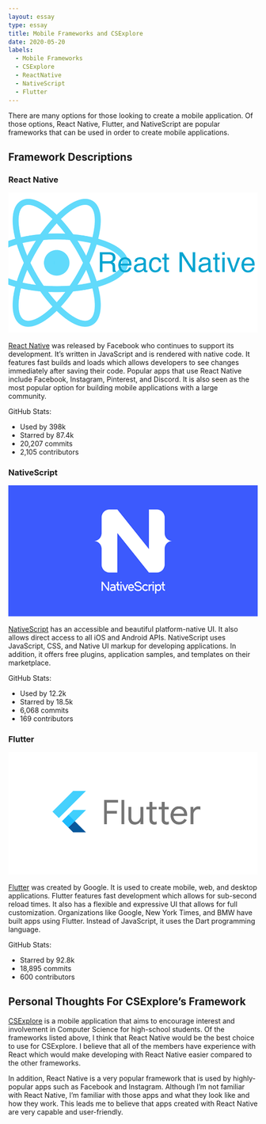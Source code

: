 ```yaml
---
layout: essay
type: essay
title: Mobile Frameworks and CSExplore
date: 2020-05-20
labels:
  - Mobile Frameworks
  - CSExplore
  - ReactNative
  - NativeScript
  - Flutter
---
```


There are many options for those looking to create a mobile application. Of those options, React Native, Flutter, and NativeScript are popular frameworks that can be used in order to create mobile applications. 

## Framework Descriptions

### React Native

<img class="ui medium rounded image" src="../images/ReactNative.png">

[React Native](https://reactnative.dev/) was released by Facebook who continues to support its development. It’s written in JavaScript and is rendered with native code. It features fast builds and loads which allows developers to see changes immediately after saving their code. Popular apps that use React Native include Facebook, Instagram, Pinterest, and Discord. It is also seen as the most popular option for building mobile applications with a large community.

GitHub Stats:
* Used by 398k
* Starred by 87.4k
* 20,207 commits
* 2,105 contributors

### NativeScript

<img class="ui medium rounded image" src="../images/nativescript.png">

[NativeScript](https://www.nativescript.org/) has an accessible and beautiful platform-native UI. It also allows direct access to all iOS and Android APIs. NativeScript uses JavaScript, CSS, and Native UI markup for developing applications. In addition, it offers free plugins, application samples, and templates on their marketplace. 

GitHub Stats:
* Used by 12.2k
* Starred by 18.5k
* 6,068 commits
* 169 contributors

### Flutter

<img class="ui medium rounded image" src="../images/flutter-logo-sharing.png">

[Flutter](https://flutter.dev/) was created by Google. It is used to create mobile, web, and desktop applications. Flutter features fast development which allows for sub-second reload times. It also has a flexible and expressive UI that allows for full customization. Organizations like Google, New York Times, and BMW have built apps using Flutter. Instead of JavaScript, it uses the Dart programming language.

GitHub Stats:
* Starred by 92.8k
* 18,895 commits
* 600 contributors

## Personal Thoughts For CSExplore’s Framework

[CSExplore](https://radgrad.github.io/docs/csexplore/goals) is a mobile application that aims to encourage interest and involvement in Computer Science for high-school students. Of the frameworks listed above, I think that React Native would be the best choice to use for CSExplore. I believe that all of the members have experience with React which would make developing with React Native easier compared to the other frameworks. 

In addition, React Native is a very popular framework that is used by highly-popular apps such as Facebook and Instagram. Although I’m not familiar with React Native, I’m familiar with those apps and what they look like and how they work. This leads me to believe that apps created with React Native are very capable and user-friendly.
